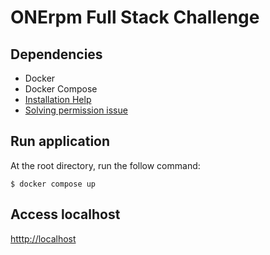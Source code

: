 # ONErpm Full Stack Challenge

## Dependencies

- Docker
- Docker Compose
- [Installation Help](https://www.nerdlivre.com.br/instalando-docker-e-docker-compose-no-ubuntu-24-04/)
- [Solving permission issue](https://stackoverflow.com/questions/48957195/how-to-fix-docker-got-permission-denied-issue)

## Run application

At the root directory, run the follow command:

```
$ docker compose up
```

## Access localhost

[htttp://localhost](htttp://localhost)